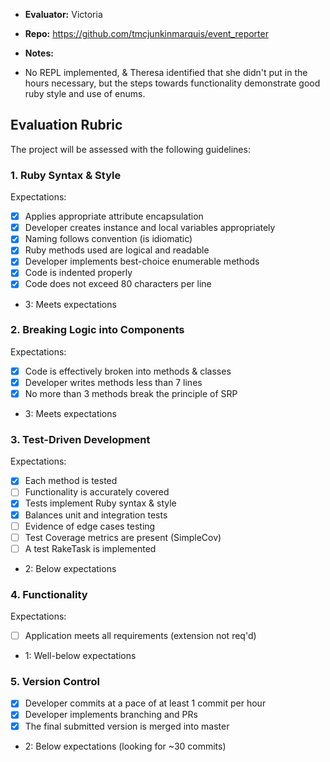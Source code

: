 * **Evaluator:** Victoria
* **Repo:** https://github.com/tmcjunkinmarquis/event_reporter
* **Notes:**

* No REPL implemented, & Theresa identified that she didn't put in the hours necessary, but the steps towards functionality demonstrate good ruby style and use of enums. 

## Evaluation Rubric

The project will be assessed with the following guidelines:

### 1. Ruby Syntax & Style

Expectations: 

- [x] Applies appropriate attribute encapsulation  
- [x] Developer creates instance and local variables appropriately
- [x] Naming follows convention (is idiomatic)
- [x] Ruby methods used are logical and readable  
- [x] Developer implements best-choice enumerable methods
- [x] Code is indented properly
- [x] Code does not exceed 80 characters per line  

* 3: Meets expectations


### 2. Breaking Logic into Components

Expectations: 

- [x] Code is effectively broken into methods & classes 
- [x] Developer writes methods less than 7 lines 
- [x] No more than 3 methods break the principle of SRP 

* 3: Meets expectations


### 3. Test-Driven Development

Expectations: 

- [x] Each method is tested  
- [ ] Functionality is accurately covered
- [x] Tests implement Ruby syntax & style   
- [x] Balances unit and integration tests 
- [ ] Evidence of edge cases testing 
- [ ] Test Coverage metrics are present (SimpleCov)
- [ ] A test RakeTask is implemented

* 2: Below expectations


### 4. Functionality

Expectations: 

- [ ] Application meets all requirements (extension not req'd)

* 1: Well-below expectations


### 5. Version Control

- [x] Developer commits at a pace of at least 1 commit per hour
- [x] Developer implements branching and PRs
- [x] The final submitted version is merged into master

* 2: Below expectations (looking for ~30 commits)

